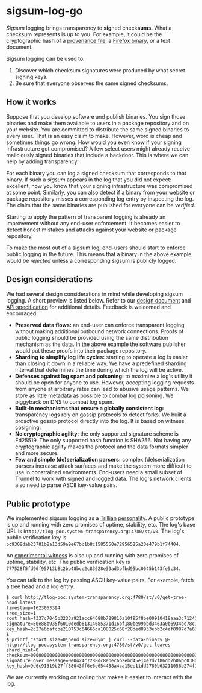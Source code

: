 # sigsum-log-go
_Sigsum_ logging brings transparency to **sig**ned check**sum**s.  What a
checksum represents is up to you.  For example, it could be the cryptographic
hash of a [provenance file](https://security.googleblog.com/2021/06/introducing-slsa-end-to-end-framework.html),
a [Firefox binary](https://wiki.mozilla.org/Security/Binary_Transparency), or a
text document.

Sigsum logging can be used to:
1. Discover which checksum signatures were produced by what secret signing keys.
2. Be sure that everyone observes the same signed checksums.

## How it works
Suppose that you develop software and publish binaries.  You sign those binaries
and make them available to users in a package repository and on your website.
You are committed to distribute the same signed binaries to every user.  That is
an easy claim to make.  However, word is cheap and sometimes things go wrong.
How would you even know if your signing infrastructure got compromised?  A few
select users might already receive maliciously signed binaries that include a
backdoor.  This is where we can help by adding transparency.

For each binary you can log a signed checksum that corresponds to that binary.
If such a _sigsum_ appears in the log that you did not expect: excellent, now
you know that your signing infrastructure was compromised at some point.
Similarly, you can also detect if a binary from your website or package
repository misses a corresponding log entry by inspecting the log.  The claim
that the same binaries are published for everyone can be _verified_.

Starting to apply the pattern of transparent logging is already an improvement
without any end-user enforcement.  It becomes easier to detect honest mistakes
and attacks against your website or package repository.

To make the most out of a sigsum log, end-users should start to enforce public
logging in the future.  This means that a binary in the above example would be
_rejected_ unless a corresponding sigsum is publicly logged.

## Design considerations
We had several design considerations in mind while developing sigsum logging.  A
short preview is listed below.  Refer to our [design document](https://github.com/sigsum/sigsum/blob/main/doc/design.md)
and [API specification](https://github.com/sigsum/sigsum/blob/main/doc/api.md)
for additional details.  Feedback is welcomed and encouraged!
- **Preserved data flows:** an end-user can enforce transparent logging without
making additional outbound network connections.  Proofs of public logging should
be provided using the same distribution mechanism as the data.  In the above
example the software publisher would put these proofs into their package
repository.
- **Sharding to simplify log life cycles:** starting to operate a log is easier
than closing it down in a reliable way.  We have a predefined sharding interval
that determines the time during which the log will be active.
- **Defenses against log spam and poisoning:** to maximize a log's utility it
should be open for anyone to use.  However, accepting logging requests from
anyone at arbitrary rates can lead to abusive usage patterns.  We store as
little metadata as possible to combat log poisoning.  We piggyback on DNS to
combat log spam.
- **Built-in mechanisms that ensure a globally consistent log:** transparency
logs rely on gossip protocols to detect forks.  We built a proactive gossip
protocol directly into the log.  It is based on witness cosigning.
- **No cryptographic agility**: the only supported signature scheme is Ed25519.
The only supported hash function is SHA256.  Not having any cryptographic
agility makes the protocol and the data formats simpler and more secure.
- **Few and simple (de)serialization parsers:** complex (de)serialization
parsers increase attack surfaces and make the system more difficult to use in
constrained environments.  End-users need a small subset of [Trunnel](https://gitlab.torproject.org/tpo/core/trunnel/-/blob/main/doc/trunnel.md)
to work with signed and logged data.  The log's network clients also need to
parse ASCII key-value pairs.

## Public prototype
We implemented sigsum logging as a [Trillian](https://transparency.dev/#trillian)
[personality](https://github.com/google/trillian/blob/master/docs/Personalities.md).
A public prototype is up and running with zero promises of uptime, stability,
etc.  The log's base URL is `http://tlog-poc.system-transparency.org:4780/st/v0`.
The log's public verification key is `bc9308dab23781b8a13d59a9e67bc1b8c1585550e72956525a20e479b1f74404`.

An [experimental witness](https://github.com/sigsum/sigsum-witness-py)
is also up and running with zero promises of uptime, stability, etc.  The
public verification key is `777528f5fd96f95713b8c2bb48bce2c83628e39ad3bfbd95bc0045b143fe5c34`.

You can talk to the log by passing ASCII key-value pairs.  For example,
fetch a tree head and a log entry:
```
$ curl http://tlog-poc.system-transparency.org:4780/st/v0/get-tree-head-latest
timestamp=1623053394
tree_size=1
root_hash=f337c7045b3233a921acc64688b729816a10f95f8be00910418aaa3c71245d5d
signature=50e88b935f6010dedb61314685371d16bf180be99bbd3463a0b6934be78c11ebf8cc81688e7d11b0dc593f2ea0453f6be8ed60abb825b5a08535a68cc007e20e
key_hash=2c27a6bafcbe210753c64666ca108025c68f28ded8933ebb2c4ef0987d7a6302
$
$ printf "start_size=0\nend_size=0\n" | curl --data-binary @- http://tlog-poc.system-transparency.org:4780/st/v0/get-leaves
shard_hint=0
checksum=0000000000000000000000000000000000000000000000000000000000000000
signature_over_message=0e0424c7288dc8ebec6b2ebd45e14e7d7f86dd7b0abc03861976a1c0ad8ca6120d4efd58aeab167e5e84fcffd0fab5861ceae85dec7f4e244e7465e41c5d5207
key_hash=9d6c91319b27ff58043ff6e6e654438a4ca15ee11dd2780b63211058b274f1f6
```

We are currently working on tooling that makes it easier to interact with the
log.
